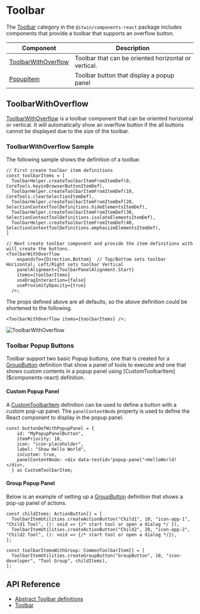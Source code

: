 # Toolbar

The [Toolbar]($components-react:Toolbar) category in the `@itwin/components-react` package includes
components that provide a toolbar that supports an overflow button.

|Component|Description
|-----|-----
|[ToolbarWithOverflow]($components-react)|Toolbar that can be oriented horizontal or vertical.
|[PopupItem]($components-react)|Toolbar button that display a popup panel

## ToolbarWithOverflow

[ToolbarWithOverflow]($components-react) is a toolbar component that can be oriented horizontal or vertical. It will automatically show an overflow button if the all buttons cannot be displayed due to the size of the toolbar.

### ToolbarWithOverflow Sample

The following sample shows the definition of a toolbar.

``` tsx
// First create toolbar item definitions
const toolbarItems = [
  ToolbarHelper.createToolbarItemFromItemDef(0, CoreTools.keyinBrowserButtonItemDef),
  ToolbarHelper.createToolbarItemFromItemDef(10, CoreTools.clearSelectionItemDef),
  ToolbarHelper.createToolbarItemFromItemDef(20, SelectionContextToolDefinitions.hideElementsItemDef),
  ToolbarHelper.createToolbarItemFromItemDef(30, SelectionContextToolDefinitions.isolateElementsItemDef),
  ToolbarHelper.createToolbarItemFromItemDef(40, SelectionContextToolDefinitions.emphasizeElementsItemDef),
]

// Next create toolbar component and provide the item definitions with will create the buttons.
<ToolbarWithOverflow
    expandsTo={Direction.Bottom}  // Top/Bottom sets toolbar Horizontal; Left/Right sets toolbar Vertical
    panelAlignment={ToolbarPanelAlignment.Start}
    items={toolbarItems}
    useDragInteraction={false}
    useProximityOpacity={true}
  />;
```

The props defined above are all defaults, so the above definition could be shortened to the following.

``` tsx
<ToolbarWithOverflow items={toolbarItems} />;
```

![ToolbarWithOverflow](./images/toolbar.png "ToolbarWithOverflow Component")

### Toolbar Popup Buttons

Toolbar support two basic Popup buttons, one that is created for a [GroupButton]($appui-abstract) definition that show a panel of tools to execute and one that shows custom contents in a popup panel using [CustomToolbarItem]($components-react) definition.

#### Custom Popup Panel

A [CustomToolbarItem]($components-react) definition can be used to define a button with a custom pop-up panel. The `panelContentNode` property is used to define the React component to display in the popup panel.

```tsx
const buttonDefWithPopupPanel = {
    id: "MyPopupPanelButton",
    itemPriority: 10,
    icon: "icon-placeholder",
    label: "Show Hello World",
    isCustom: true,
    panelContentNode: <div data-testid="popup-panel">HelloWorld!</div>,
  } as CustomToolbarItem;
```

#### Group Popup Panel

Below is an example of setting up a [GroupButton]($appui-abstract) definition that shows a pop-up panel of actions.

```tsx
const childItems: ActionButton[] = [
  ToolbarItemUtilities.createActionButton("Child1", 10, "icon-app-1", "Child1 Tool", (): void => {/* start tool or open a dialog */ }),
  ToolbarItemUtilities.createActionButton("Child2", 20, "icon-app-2", "Child2 Tool", (): void => {/* start tool or open a dialog */}),
];

const toolbarItemsWithGroup: CommonToolbarItem[] = [
  ToolbarItemUtilities.createGroupButton("GroupButton", 10, "icon-developer", "Tool Group", childItems),
];
```

## API Reference

- [Abstract Toolbar definitions]($appui-abstract:Toolbar)
- [Toolbar]($components-react:Toolbar)
